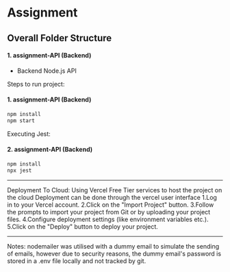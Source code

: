 # Assignment

## Overall Folder Structure
#### 1. assignment-API (Backend)
- Backend Node.js API
  
Steps to run project:
#### 1. assignment-API (Backend)
```bash
npm install
npm start
```
Executing Jest:
#### 2. assignment-API (Backend)
```bash
npm install
npx jest
```
***

Deployment To Cloud:
Using Vercel Free Tier services to host the project on the cloud
Deployment can be done through the vercel user interface
1.Log in to your Vercel account.
2.Click on the "Import Project" button.
3.Follow the prompts to import your project from Git or by uploading your project files.
4.Configure deployment settings (like environment variables etc.).
5.Click on the "Deploy" button to deploy your project.
***

Notes:
nodemailer was utilised with a dummy email to simulate the sending of emails, however due to security reasons, the dummy email's password is stored in a .env file locally
and not tracked by git.
